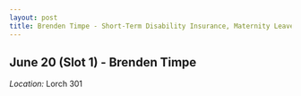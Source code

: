 ```yaml
---
layout: post
title: Brenden Timpe - Short-Term Disability Insurance, Maternity Leave, and the Rise of Working Mothers (June 20)
---
```

## June 20 (Slot 1) - Brenden Timpe

*Location:* Lorch 301



